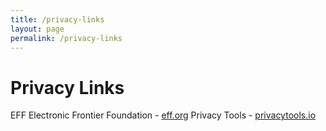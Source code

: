 ```yaml
---
title: /privacy-links
layout: page
permalink: /privacy-links
---
```


# Privacy Links

EFF Electronic Frontier Foundation - [eff.org](https://eff.org)
Privacy Tools - [privacytools.io](https://privacytools.io)
